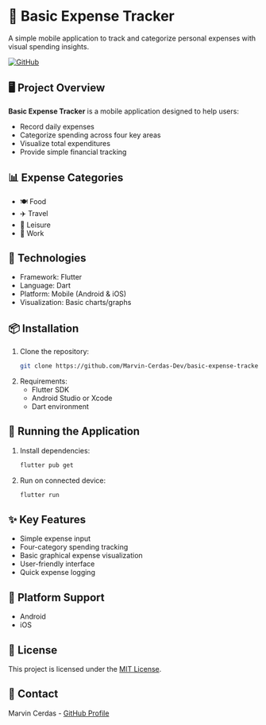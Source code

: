 # 💸 Basic Expense Tracker

A simple mobile application to track and categorize personal expenses with visual spending insights.

[![GitHub](https://img.shields.io/badge/GitHub-Repository-blue?logo=github)](https://github.com/Marvin-Cerdas-Dev/basic-expense-tracker)

## 🖥️ Project Overview

**Basic Expense Tracker** is a mobile application designed to help users:
- Record daily expenses
- Categorize spending across four key areas
- Visualize total expenditures
- Provide simple financial tracking

## 📊 Expense Categories
- 🍽️ Food
- ✈️ Travel
- 🎉 Leisure
- 💼 Work

## 🔧 Technologies
- Framework: Flutter
- Language: Dart
- Platform: Mobile (Android & iOS)
- Visualization: Basic charts/graphs

## 📦 Installation
1. Clone the repository:
   ```bash
   git clone https://github.com/Marvin-Cerdas-Dev/basic-expense-tracker.git
   ```
2. Requirements:
   - Flutter SDK
   - Android Studio or Xcode
   - Dart environment

## 🚀 Running the Application
1. Install dependencies:
   ```bash
   flutter pub get
   ```
2. Run on connected device:
   ```bash
   flutter run
   ```

## ✨ Key Features
- Simple expense input
- Four-category spending tracking
- Basic graphical expense visualization
- User-friendly interface
- Quick expense logging

## 📱 Platform Support
- Android
- iOS

## 📜 License
This project is licensed under the [MIT License](LICENSE).

## 🤝 Contact
Marvin Cerdas - [GitHub Profile](https://github.com/Marvin-Cerdas-Dev)
